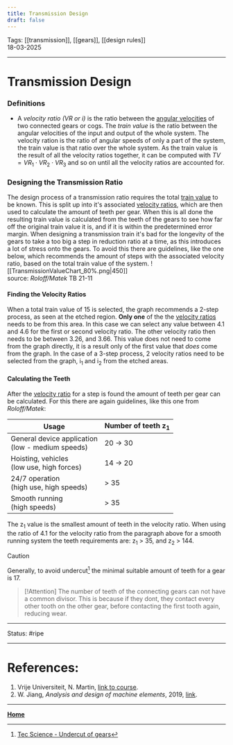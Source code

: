 ```yaml
---
title: Transmission Design
draft: false
---
```

Tags: [[transmission]], [[gears]], [[design rules]]   <br>18-03-2025

---
# Transmission Design
### Definitions
- A _velocity ratio (VR or i)_ is the ratio between the [angular velocities](agular%20velocity) of two connected gears or cogs. The _train value_ is the ratio between the angular velocities of the input and output of the whole system. The velocity ration is the ratio of angular speeds of only a part of the system, the train value is that ratio over the whole system. As the train value is the result of all the velocity ratios together, it can be computed with $TV=VR_1\cdot VR_2\cdot VR_3$ and so on until all the velocity ratios are accounted for.

### Designing the Transmission Ratio
The design process of a transmission ratio requires the total [train value](#Definitions) to be known. This is split up into it's associated [velocity ratios](#Definitions), which are then used to calculate the amount of teeth per gear. When this is all done the resulting train value is calculated from the teeth of the gears to see how far off the original train value it is, and if it is within the predetermined error margin.
When designing a transmission train it's bad for the longevity of the gears to take a too big a step in reduction ratio at a time, as this introduces a lot of stress onto the gears. To avoid this there are guidelines, like the one below, which recommends the amount of steps with the associated velocity ratio, based on the total train value of the system.
![[TransmissionValueChart_80%.png|450]] <br>source: _Roloff/Matek_ TB 21-11
#### Finding the Velocity Ratios
When a total train value of 15 is selected, the graph recommends a 2-step process, as seen at the etched region. __Only one__ of the the [velocity ratios](#Definitions) needs to be from this area. In this case we can select any value between 4.1 and 4.6 for the first or second velocity ratio. The other velocity ratio then needs to be between 3.26, and 3.66. This value does not need to come from the graph directly, it is a result only of the first value that _does_ come from the graph.
In the case of a 3-step process, 2 velocity ratios need to be selected from the graph, $\textrm{i}_1$ and $\textrm{i}_2$ from the etched areas. 
#### Calculating the Teeth
After the [velocity ratio](#Definitions) for a step is found the amount of teeth per gear can be calculated.  For this there are again guidelines, like this one from _Roloff/Matek_:

| Usage                                               | Number of teeth $\textrm{z}_1$ |
| --------------------------------------------------- | ------------------------------ |
| General device application<br>(low - medium speeds) | 20 -> 30                       |
| Hoisting, vehicles <br>(low use, high forces)       | 14 -> 20                       |
| 24/7 operation <br>(high use, high speeds)          | > 35                           |
| Smooth running <br>(high speeds)                    | > 35                           |
The $\textrm{z}_1$ value is the smallest amount of teeth in the velocity ratio. When using the ratio of 4.1 for the velocity ratio from the paragraph above for a smooth running system the teeth requirements are: $\textrm{z}_1$ > 35, and $\textrm{z}_2$ > 144.

> [!Caution]
Generally, to avoid undercut[^undercut] the minimal suitable amount of teeth for a gear is 17.

> [!Attention]
> The number of teeth of the connecting gears can not have a common divisor. This is because if they dont, they contact every other tooth on the other gear, before contacting the first tooth again, reducing wear.




---
Status: #ripe

---
# References:
[^undercut]: [Tec Science - Undercut of gears](https://www.tec-science.com/mechanical-power-transmission/involute-gear/undercut/)
1. Vrije Universiteit, N. Martin, [link to course](https://canvas.utwente.nl/courses/15351/modules/77332).
2. W. Jiang, _Analysis and design of machine elements_, 2019, [link](https://ut.on.worldcat.org/oclc/1084505954).
---
__[Home](!%20Machine%20Elements%20Overview.md)__